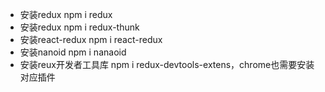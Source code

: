 - 安装redux npm i redux
- 安装redux npm i redux-thunk 
- 安装react-redux npm i react-redux
- 安装nanoid   npm i nanaoid
- 安装reux开发者工具库 npm i redux-devtools-extens，chrome也需要安装对应插件
